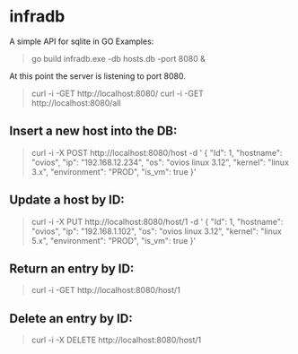 # infradb
A simple API for sqlite in GO
Examples:
> go build
> infradb.exe -db hosts.db -port 8080 &

At this point the server is listening to port 8080.

> curl -i -GET http://localhost:8080/
> curl -i -GET http://localhost:8080/all

## Insert a new host into the DB:

> curl -i -X POST http://localhost:8080/host -d '
{
  "Id": 1,
  "hostname": "ovios",
  "ip": "192.168.12.234",
  "os": "ovios linux 3.12",
  "kernel": "linux 3.x",
  "environment": "PROD",
  "is_vm": true
}'

## Update a host by ID:
> curl -i -X PUT http://localhost:8080/host/1 -d '
{
  "Id": 1,
  "hostname": "ovios",
  "ip": "192.168.1.102",
  "os": "ovios linux 3.12",
  "kernel": "linux 5.x",
  "environment": "PROD",
  "is_vm": true
}'

## Return an entry by ID:
> curl -i -GET http://localhost:8080/host/1

## Delete an entry by ID:

> curl -i -X DELETE http://localhost:8080/host/1

